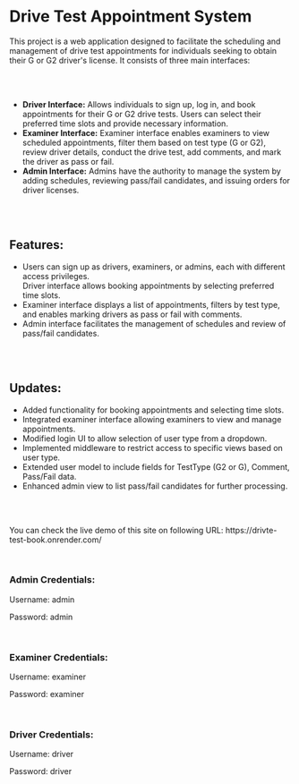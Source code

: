 <h1>Drive Test Appointment System</h1>
<p>This project is a web application designed to facilitate the scheduling and management of drive test appointments for individuals seeking to obtain their G or G2 driver's license. It consists of three main interfaces:</p>
<br/><br/>
<ul>
<li><b>Driver Interface:</b> Allows individuals to sign up, log in, and book appointments for their G or G2 drive tests. Users can select their preferred time slots and provide necessary information.</li>
<li><b>Examiner Interface:</b> Examiner interface enables examiners to view scheduled appointments, filter them based on test type (G or G2), review driver details, conduct the drive test, add comments, and mark the driver as pass or fail.</li>
<li><b>Admin Interface:</b> Admins have the authority to manage the system by adding schedules, reviewing pass/fail candidates, and issuing orders for driver licenses.</li>
</ul>
<br/><br/>
<h2>Features:</h2>
<ul>
<li>Users can sign up as drivers, examiners, or admins, each with different access privileges.</li>
Driver interface allows booking appointments by selecting preferred time slots.</li>
<li>Examiner interface displays a list of appointments, filters by test type, and enables marking drivers as pass or fail with comments.</li>
<li>Admin interface facilitates the management of schedules and review of pass/fail candidates.</li>
</ul>
<br/><br/>
<h2>Updates:</h2>
<ul>
<li>Added functionality for booking appointments and selecting time slots.</li>
<li>Integrated examiner interface allowing examiners to view and manage appointments.</li>
<li>Modified login UI to allow selection of user type from a dropdown.</li>
<li>Implemented middleware to restrict access to specific views based on user type.</li>
<li>Extended user model to include fields for TestType (G2 or G), Comment, Pass/Fail data.</li>
<li>Enhanced admin view to list pass/fail candidates for further processing.</li>
</ul>
<br/><br/>
<p>You can check the live demo of this site on following URL: https://drivte-test-book.onrender.com/</p>
<br/>
<h3>Admin Credentials:</h3>
<p>Username: admin</p>
<p>Password: admin</p>
<br/>
<h3>Examiner Credentials:</h3>
<p>Username: examiner</p>
<p>Password: examiner</p>
<br/>
<h3>Driver Credentials:</h3>
<p>Username: driver</p>
<p>Password: driver</p>